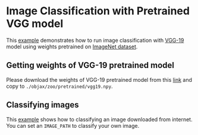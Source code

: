 # Image Classification with Pretrained VGG model

This [example](pretrained_vgg.py) demonstrates how to run image classification with
[VGG-19](https://www.robots.ox.ac.uk/~vgg/publications/2015/Simonyan15/simonyan15.pdf) model using
weights pretrained on [ImageNet dataset](http://www.image-net.org/).

## Getting weights of VGG-19 pretrained model

Please download the weights of VGG-19 pretrained model from this
[link](https://mega.nz/file/xZ8glS6J#MAnE91ND_WyfZ_8mvkuSa2YcA7q-1ehfSm-Q1fxOvvs) and copy to
`./objax/zoo/pretrained/vgg19.npy`.

## Classifying images

This [example](pretrained_vgg.py) shows how to classifying an image downloaded from internet.
You can set an `IMAGE_PATH` to classify your own image.
